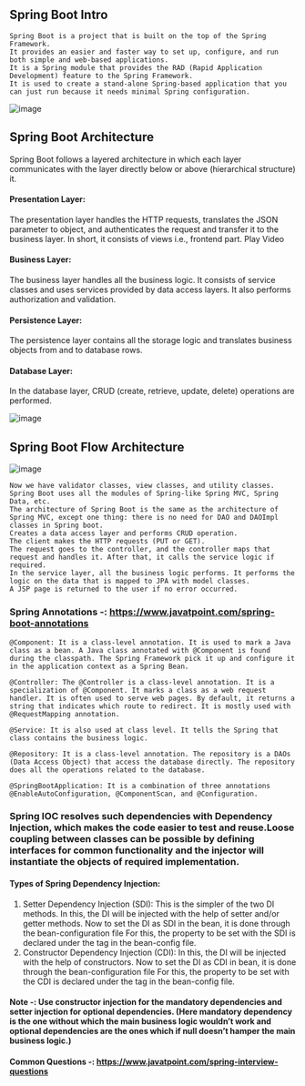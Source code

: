 ## Spring Boot Intro
    Spring Boot is a project that is built on the top of the Spring Framework. 
    It provides an easier and faster way to set up, configure, and run both simple and web-based applications.
    It is a Spring module that provides the RAD (Rapid Application Development) feature to the Spring Framework. 
    It is used to create a stand-alone Spring-based application that you can just run because it needs minimal Spring configuration.

![image](https://user-images.githubusercontent.com/22426280/225797032-354aac21-8849-461c-8205-1290df9723a1.png)


## Spring Boot Architecture
Spring Boot follows a layered architecture in which each layer communicates with the layer directly below or above (hierarchical structure) it.

#### Presentation Layer: 
The presentation layer handles the HTTP requests, translates the JSON parameter to object, and authenticates the request and transfer it to the business layer. In short, it consists of views i.e., frontend part.
Play Video

#### Business Layer: 
The business layer handles all the business logic. It consists of service classes and uses services provided by data access layers. It also performs authorization and validation.

#### Persistence Layer: 
The persistence layer contains all the storage logic and translates business objects from and to database rows.

#### Database Layer: 
In the database layer, CRUD (create, retrieve, update, delete) operations are performed.

![image](https://user-images.githubusercontent.com/22426280/225797340-ebff18ab-1450-43bd-823e-a1a1e1eb7b98.png)


## Spring Boot Flow Architecture
![image](https://user-images.githubusercontent.com/22426280/225797838-2ae458e5-eea9-4b21-a16d-4f7b313f0589.png)

    Now we have validator classes, view classes, and utility classes.
    Spring Boot uses all the modules of Spring-like Spring MVC, Spring Data, etc. 
    The architecture of Spring Boot is the same as the architecture of Spring MVC, except one thing: there is no need for DAO and DAOImpl classes in Spring boot.
    Creates a data access layer and performs CRUD operation.
    The client makes the HTTP requests (PUT or GET).
    The request goes to the controller, and the controller maps that request and handles it. After that, it calls the service logic if required.
    In the service layer, all the business logic performs. It performs the logic on the data that is mapped to JPA with model classes.
    A JSP page is returned to the user if no error occurred.
    
### Spring Annotations -: https://www.javatpoint.com/spring-boot-annotations

    @Component: It is a class-level annotation. It is used to mark a Java class as a bean. A Java class annotated with @Component is found during the classpath. The Spring Framework pick it up and configure it in the application context as a Spring Bean.
    
    @Controller: The @Controller is a class-level annotation. It is a specialization of @Component. It marks a class as a web request handler. It is often used to serve web pages. By default, it returns a string that indicates which route to redirect. It is mostly used with @RequestMapping annotation.
    
    @Service: It is also used at class level. It tells the Spring that class contains the business logic.

    @Repository: It is a class-level annotation. The repository is a DAOs (Data Access Object) that access the database directly. The repository does all the operations related to the database.
    
    @SpringBootApplication: It is a combination of three annotations @EnableAutoConfiguration, @ComponentScan, and @Configuration.


### Spring IOC resolves such dependencies with Dependency Injection, which makes the code easier to test and reuse.Loose coupling between classes can be possible by defining interfaces for common functionality and the injector will instantiate the objects of required implementation.

#### Types of Spring Dependency Injection: 

1. Setter Dependency Injection (SDI): This is the simpler of the two DI methods. In this, the DI will be injected with the help of setter and/or getter methods. Now to set the DI as SDI in the bean, it is done through the bean-configuration file For this, the property to be set with the SDI is declared under the <property> tag in the bean-config file.
2. Constructor Dependency Injection (CDI): In this, the DI will be injected with the help of constructors. Now to set the DI as CDI in bean, it is done through the bean-configuration file For this, the property to be set with the CDI is declared under the <constructor-arg> tag in the bean-config file.

#### Note -: Use constructor injection for the mandatory dependencies and setter injection for optional dependencies. (Here mandatory dependency is the one without which the main business logic wouldn’t work and optional dependencies are the ones which if null doesn’t hamper the main business logic.)
    
#### Common Questions -: https://www.javatpoint.com/spring-interview-questions
